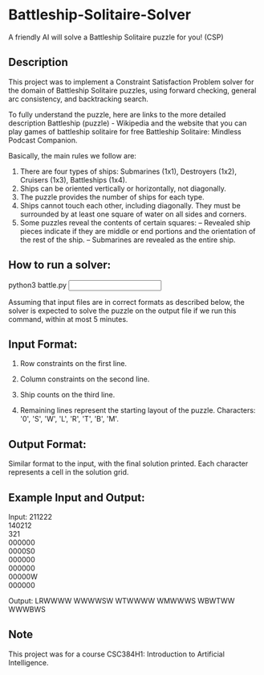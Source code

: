 # Battleship-Solitaire-Solver
A friendly AI will solve a Battleship Solitaire puzzle for you! (CSP)

## Description

This project was to implement a Constraint Satisfaction Problem solver for the domain of Battleship Solitaire puzzles, using forward checking, general arc consistency, and backtracking search.

To fully understand the puzzle, here are links to the more detailed description Battleship (puzzle) - Wikipedia and the website that you can play games of battleship solitaire for free Battleship Solitaire: Mindless Podcast Companion.

Basically, the main rules we follow are:

1. There are four types of ships: Submarines (1x1), Destroyers (1x2), Cruisers (1x3), Battleships (1x4).
2. Ships can be oriented vertically or horizontally, not diagonally.
3. The puzzle provides the number of ships for each type.
4. Ships cannot touch each other, including diagonally. They must be surrounded by at least one square of water on all sides and corners.
5. Some puzzles reveal the contents of certain squares:
– Revealed ship pieces indicate if they are middle or end portions and the orientation of the rest of the ship.
– Submarines are revealed as the entire ship.

## How to run a solver:

python3 battle.py <input file> <output file>


Assuming that input files are in correct formats as described below, the solver is expected to solve the puzzle on the output file if we run this command, within at most 5 minutes.


## Input Format:

1. Row constraints on the first line.
2. Column constraints on the second line.
3. Ship counts on the third line.

4. Remaining lines represent the starting layout of the puzzle.
  Characters: '0', 'S', 'W', 'L', 'R', 'T', 'B', 'M'.

## Output Format:

Similar format to the input, with the final solution printed.
Each character represents a cell in the solution grid.

## Example Input and Output:

Input:
211222<br />
140212<br />
321<br />
000000<br />
0000S0 <br />
000000 <br />
000000 <br />
00000W <br />
000000 <br />

Output:
LRWWWW
WWWWSW
WTWWWW
WMWWWS
WBWTWW
WWWBWS

## Note
This project was for a course CSC384H1: Introduction to Artificial Intelligence.
